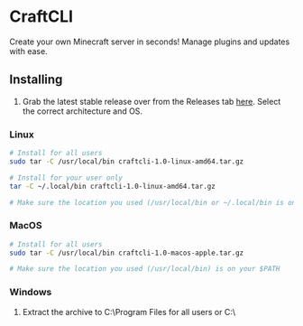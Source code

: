 # CraftCLI
Create your own Minecraft server in seconds! Manage plugins
and updates with ease.

## Installing
1. Grab the latest stable release over from the Releases tab
[here](https://github.com/AwesomeBFM/CraftCLI/releases). Select the correct architecture and OS.

### Linux
```bash
# Install for all users
sudo tar -C /usr/local/bin craftcli-1.0-linux-amd64.tar.gz

# Install for your user only
tar -C ~/.local/bin craftcli-1.0-linux-amd64.tar.gz

# Make sure the location you used (/usr/local/bin or ~/.local/bin is on your $PATH)
```

### MacOS
```zsh
# Install for all users
sudo tar -C /usr/local/bin craftcli-1.0-macos-apple.tar.gz

# Make sure the location you used (/usr/local/bin) is on your $PATH
```

### Windows
1. Extract the archive to C:\Program Files for all users or C:\

